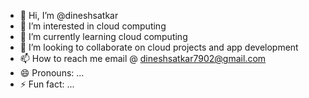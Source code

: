 - 👋 Hi, I’m @dineshsatkar
- 👀 I’m interested in cloud computing 
- 🌱 I’m currently learning cloud computing
- 💞️ I’m looking to collaborate on cloud projects and app development 
- 📫 How to reach me email @ dineshsatkar7902@gmail.com
- 😄 Pronouns: ...
- ⚡ Fun fact: ...

<!---
dineshsatkar/dineshsatkar is a ✨ special ✨ repository because its `README.md` (this file) appears on your GitHub profile.
You can click the Preview link to take a look at your changes.
--->
